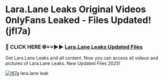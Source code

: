 # Lara.Lane Leaks Original Videos 0nlyFans Leaked - Files Updated! (jfl7a)

<h3>🔴 CLICK HERE 🌐==►► <a href="https://best4dudes.click/HH4t6V" rel="nofollow">Lara.Lane Leaks Updated Files</a></h3>

Get Lara.Lane Leaks and all content. Now you can access all videos and pictures of Lara.Lane Leaks. New Updated Files 2025!

[![jfl7a](https://github.com/user-attachments/assets/8c521d6e-e6e3-4a75-9320-d58ab9d79d5b)](https://best4dudes.click/HH4t6V)
lara.lane leak